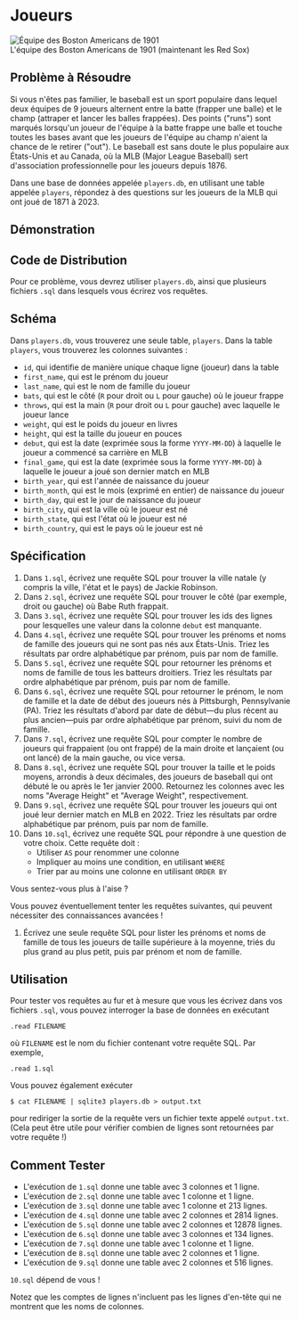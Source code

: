 # Joueurs

![Équipe des Boston Americans de 1901](https://cs50.harvard.edu/sql/2024/psets/0/players/red_sox.jpeg)  
L'équipe des Boston Americans de 1901 (maintenant les Red Sox)

## Problème à Résoudre

Si vous n'êtes pas familier, le baseball est un sport populaire dans lequel deux équipes de 9 joueurs alternent entre la batte (frapper une balle) et le champ (attraper et lancer les balles frappées). Des points ("runs") sont marqués lorsqu'un joueur de l'équipe à la batte frappe une balle et touche toutes les bases avant que les joueurs de l'équipe au champ n'aient la chance de le retirer ("out"). Le baseball est sans doute le plus populaire aux États-Unis et au Canada, où la MLB (Major League Baseball) sert d'association professionnelle pour les joueurs depuis 1876.

Dans une base de données appelée `players.db`, en utilisant une table appelée `players`, répondez à des questions sur les joueurs de la MLB qui ont joué de 1871 à 2023.

## Démonstration

## Code de Distribution

Pour ce problème, vous devrez utiliser `players.db`, ainsi que plusieurs fichiers `.sql` dans lesquels vous écrirez vos requêtes.


## Schéma

Dans `players.db`, vous trouverez une seule table, `players`. Dans la table `players`, vous trouverez les colonnes suivantes :

- `id`, qui identifie de manière unique chaque ligne (joueur) dans la table
- `first_name`, qui est le prénom du joueur
- `last_name`, qui est le nom de famille du joueur
- `bats`, qui est le côté (`R` pour droit ou `L` pour gauche) où le joueur frappe
- `throws`, qui est la main (`R` pour droit ou `L` pour gauche) avec laquelle le joueur lance
- `weight`, qui est le poids du joueur en livres
- `height`, qui est la taille du joueur en pouces
- `debut`, qui est la date (exprimée sous la forme `YYYY-MM-DD`) à laquelle le joueur a commencé sa carrière en MLB
- `final_game`, qui est la date (exprimée sous la forme `YYYY-MM-DD`) à laquelle le joueur a joué son dernier match en MLB
- `birth_year`, qui est l'année de naissance du joueur
- `birth_month`, qui est le mois (exprimé en entier) de naissance du joueur
- `birth_day`, qui est le jour de naissance du joueur
- `birth_city`, qui est la ville où le joueur est né
- `birth_state`, qui est l'état où le joueur est né
- `birth_country`, qui est le pays où le joueur est né

## Spécification

1. Dans `1.sql`, écrivez une requête SQL pour trouver la ville natale (y compris la ville, l'état et le pays) de Jackie Robinson.
2. Dans `2.sql`, écrivez une requête SQL pour trouver le côté (par exemple, droit ou gauche) où Babe Ruth frappait.
3. Dans `3.sql`, écrivez une requête SQL pour trouver les ids des lignes pour lesquelles une valeur dans la colonne `debut` est manquante.
4. Dans `4.sql`, écrivez une requête SQL pour trouver les prénoms et noms de famille des joueurs qui ne sont pas nés aux États-Unis. Triez les résultats par ordre alphabétique par prénom, puis par nom de famille.
5. Dans `5.sql`, écrivez une requête SQL pour retourner les prénoms et noms de famille de tous les batteurs droitiers. Triez les résultats par ordre alphabétique par prénom, puis par nom de famille.
6. Dans `6.sql`, écrivez une requête SQL pour retourner le prénom, le nom de famille et la date de début des joueurs nés à Pittsburgh, Pennsylvanie (PA). Triez les résultats d'abord par date de début—du plus récent au plus ancien—puis par ordre alphabétique par prénom, suivi du nom de famille.
7. Dans `7.sql`, écrivez une requête SQL pour compter le nombre de joueurs qui frappaient (ou ont frappé) de la main droite et lançaient (ou ont lancé) de la main gauche, ou vice versa.
8. Dans `8.sql`, écrivez une requête SQL pour trouver la taille et le poids moyens, arrondis à deux décimales, des joueurs de baseball qui ont débuté le ou après le 1er janvier 2000. Retournez les colonnes avec les noms "Average Height" et "Average Weight", respectivement.
9. Dans `9.sql`, écrivez une requête SQL pour trouver les joueurs qui ont joué leur dernier match en MLB en 2022. Triez les résultats par ordre alphabétique par prénom, puis par nom de famille.
10. Dans `10.sql`, écrivez une requête SQL pour répondre à une question de votre choix. Cette requête doit :
    - Utiliser `AS` pour renommer une colonne
    - Impliquer au moins une condition, en utilisant `WHERE`
    - Trier par au moins une colonne en utilisant `ORDER BY`

Vous sentez-vous plus à l'aise ?

Vous pouvez éventuellement tenter les requêtes suivantes, qui peuvent nécessiter des connaissances avancées !

1. Écrivez une seule requête SQL pour lister les prénoms et noms de famille de tous les joueurs de taille supérieure à la moyenne, triés du plus grand au plus petit, puis par prénom et nom de famille.

## Utilisation

Pour tester vos requêtes au fur et à mesure que vous les écrivez dans vos fichiers `.sql`, vous pouvez interroger la base de données en exécutant

```
.read FILENAME
```

où `FILENAME` est le nom du fichier contenant votre requête SQL. Par exemple,

```
.read 1.sql
```

Vous pouvez également exécuter

```
$ cat FILENAME | sqlite3 players.db > output.txt
```

pour rediriger la sortie de la requête vers un fichier texte appelé `output.txt`. (Cela peut être utile pour vérifier combien de lignes sont retournées par votre requête !)

## Comment Tester



- L'exécution de `1.sql` donne une table avec 3 colonnes et 1 ligne.
- L'exécution de `2.sql` donne une table avec 1 colonne et 1 ligne.
- L'exécution de `3.sql` donne une table avec 1 colonne et 213 lignes.
- L'exécution de `4.sql` donne une table avec 2 colonnes et 2814 lignes.
- L'exécution de `5.sql` donne une table avec 2 colonnes et 12878 lignes.
- L'exécution de `6.sql` donne une table avec 3 colonnes et 134 lignes.
- L'exécution de `7.sql` donne une table avec 1 colonne et 1 ligne.
- L'exécution de `8.sql` donne une table avec 2 colonnes et 1 ligne.
- L'exécution de `9.sql` donne une table avec 2 colonnes et 516 lignes.

`10.sql` dépend de vous !

Notez que les comptes de lignes n'incluent pas les lignes d'en-tête qui ne montrent que les noms de colonnes.

